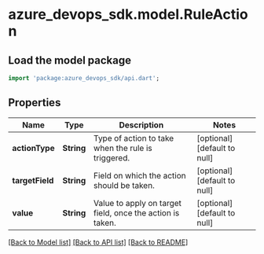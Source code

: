 # azure_devops_sdk.model.RuleAction

## Load the model package
```dart
import 'package:azure_devops_sdk/api.dart';
```

## Properties
Name | Type | Description | Notes
------------ | ------------- | ------------- | -------------
**actionType** | **String** | Type of action to take when the rule is triggered. | [optional] [default to null]
**targetField** | **String** | Field on which the action should be taken. | [optional] [default to null]
**value** | **String** | Value to apply on target field, once the action is taken. | [optional] [default to null]

[[Back to Model list]](../README.md#documentation-for-models) [[Back to API list]](../README.md#documentation-for-api-endpoints) [[Back to README]](../README.md)


